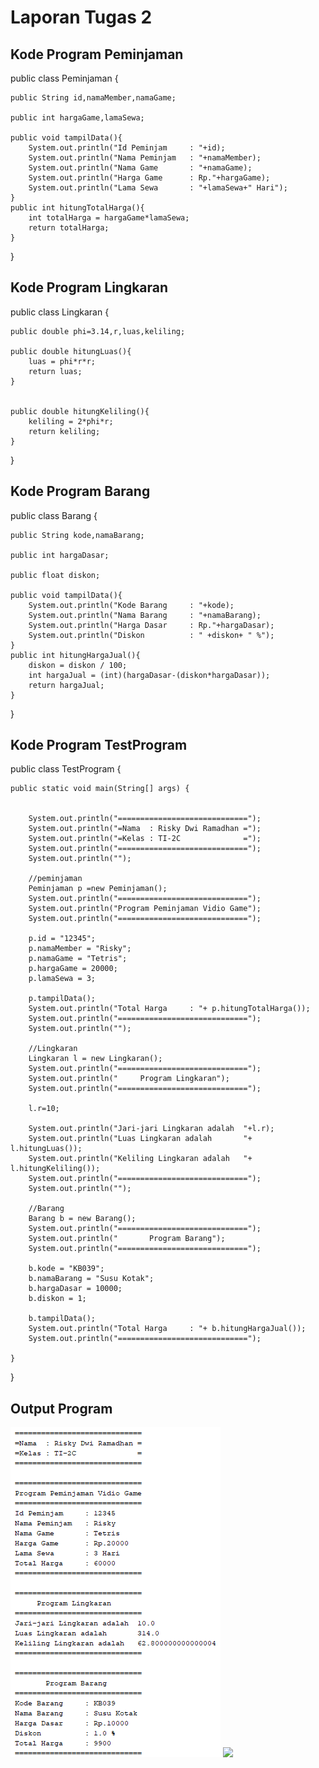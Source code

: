 # Laporan Tugas 2
## Kode Program Peminjaman
public class Peminjaman {

    public String id,namaMember,namaGame;
    
    public int hargaGame,lamaSewa;
    
    public void tampilData(){
        System.out.println("Id Peminjam     : "+id);
        System.out.println("Nama Peminjam   : "+namaMember);
        System.out.println("Nama Game       : "+namaGame);
        System.out.println("Harga Game      : Rp."+hargaGame);
        System.out.println("Lama Sewa       : "+lamaSewa+" Hari");
    }
    public int hitungTotalHarga(){
        int totalHarga = hargaGame*lamaSewa;
        return totalHarga;
    }   
}
## Kode Program Lingkaran
public class Lingkaran {

    public double phi=3.14,r,luas,keliling;
    
    public double hitungLuas(){
        luas = phi*r*r;
        return luas;
    }
    
    
    public double hitungKeliling(){
        keliling = 2*phi*r;
        return keliling;
    }
    
}
## Kode Program Barang
public class Barang {

    public String kode,namaBarang;
    
    public int hargaDasar;
    
    public float diskon;
    
    public void tampilData(){
        System.out.println("Kode Barang     : "+kode);
        System.out.println("Nama Barang     : "+namaBarang);
        System.out.println("Harga Dasar     : Rp."+hargaDasar);
        System.out.println("Diskon          : " +diskon+ " %");
    }
    public int hitungHargaJual(){
        diskon = diskon / 100;
        int hargaJual = (int)(hargaDasar-(diskon*hargaDasar));
        return hargaJual;
    }
    
}
## Kode Program TestProgram
public class TestProgram {

    public static void main(String[] args) {
        

        System.out.println("=============================");
        System.out.println("=Nama  : Risky Dwi Ramadhan =");
        System.out.println("=Kelas : TI-2C              =");
        System.out.println("=============================");
        System.out.println("");
        
        //peminjaman
        Peminjaman p =new Peminjaman();
        System.out.println("=============================");
        System.out.println("Program Peminjaman Vidio Game");
        System.out.println("=============================");
        
        p.id = "12345";
        p.namaMember = "Risky";
        p.namaGame = "Tetris";
        p.hargaGame = 20000;
        p.lamaSewa = 3;
        
        p.tampilData();
        System.out.println("Total Harga     : "+ p.hitungTotalHarga());
        System.out.println("=============================");
        System.out.println("");
        
        //Lingkaran
        Lingkaran l = new Lingkaran();
        System.out.println("=============================");
        System.out.println("     Program Lingkaran");
        System.out.println("=============================");
        
        l.r=10;
        
        System.out.println("Jari-jari Lingkaran adalah  "+l.r);
        System.out.println("Luas Lingkaran adalah       "+ l.hitungLuas());        
        System.out.println("Keliling Lingkaran adalah   "+ l.hitungKeliling());
        System.out.println("=============================");
        System.out.println("");
                
        //Barang
        Barang b = new Barang();
        System.out.println("=============================");
        System.out.println("       Program Barang");
        System.out.println("=============================");
        
        b.kode = "KB039";
        b.namaBarang = "Susu Kotak";
        b.hargaDasar = 10000;
        b.diskon = 1;
        
        b.tampilData();
        System.out.println("Total Harga     : "+ b.hitungHargaJual());
        System.out.println("=============================");
        
    }
}

## Output Program

<img src="Image/Output.png" />
<img src="Image/peminjaman.png" />
